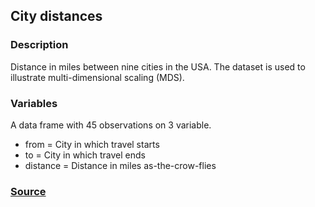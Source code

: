 ## City distances

### Description

Distance in miles between nine cities in the USA. The dataset is used to illustrate multi-dimensional scaling (MDS).

### Variables

A data frame with 45 observations on 3 variable.

- from = City in which travel starts
- to = City in which travel ends
- distance = Distance in miles as-the-crow-flies

### <a href="http://www.analytictech.com/networks/mds.htm" target="_blank">Source</a>
